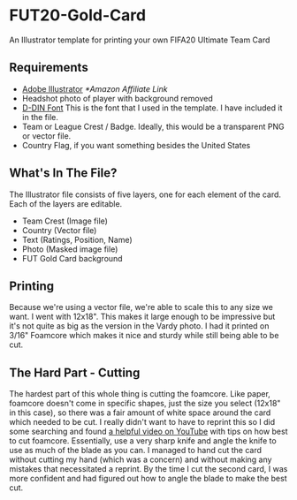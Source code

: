 # FUT20-Gold-Card
An Illustrator template for printing your own FIFA20 Ultimate Team Card

## Requirements

- [Adobe Illustrator](https://amzn.to/39Kbjou) _*Amazon Affiliate Link_
- Headshot photo of player with background removed
- [D-DIN Font](https://www.fontsquirrel.com/fonts/d-din) This is the font that I used in the template. I have included it in the file.
- Team or League Crest / Badge. Ideally, this would be a transparent PNG or vector file.
- Country Flag, if you want something besides the United States

## What's In The File?

The Illustrator file consists of five layers, one for each element of the card. Each of the layers are editable.

- Team Crest (Image file)
- Country (Vector file)
- Text (Ratings, Position, Name)
- Photo (Masked image file)
- FUT Gold Card background

## Printing

Because we're using a vector file, we're able to scale this to any size we want. I went with 12x18". This makes it large enough to be impressive but it's not quite as big as the version in the Vardy photo. I had it printed on 3/16" Foamcore which makes it nice and sturdy while still being able to be cut.

## The Hard Part - Cutting

The hardest part of this whole thing is cutting the foamcore. Like paper, foamcore doesn't come in specific shapes, just the size you select (12x18" in this case), so there was a fair amount of white space around the card which needed to be cut. I really didn't want to have to reprint this so I did some searching and found [a helpful video on YouTube](https://www.youtube.com/watch?v=Kh-VzEX1pis) with tips on how best to cut foamcore. Essentially, use a very sharp knife and angle the knife to use as much of the blade as you can. I managed to hand cut the card without cutting my hand (which was a concern) and without making any mistakes that necessitated a reprint. By the time I cut the second card, I was more confident and had figured out how to angle the blade to make the best cut.
